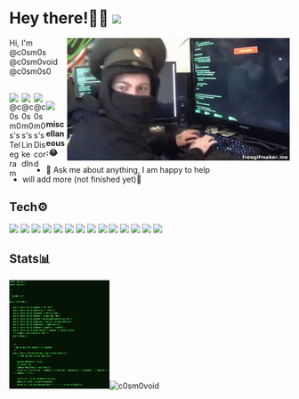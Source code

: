 # Hey there!🐱‍💻 <img src="https://media.giphy.com/media/hvRJCLFzcasrR4ia7z/giphy.gif" width="25px">

<img align="right" alt="GIF" src="https://github.com/c0sm0void/c0sm0void/blob/main/omghack.gif" width="400" height="220" />
  
Hi, I'm @c0sm0s @c0sm0void @c0sm0s0

<br />
<a href="https://t.me/c0sm0s0">
  <img align="left" alt="@c0sm0s's Telegram" width="22px" src="https://cdn.jsdelivr.net/npm/simple-icons@v3/icons/telegram.svg" />
</a>

<a href="https://www.linkedin.com/in/minhajulhossain/">
  <img align="left" alt="@c0sm0s's LinkedIn" width="22px" src="https://cdn.jsdelivr.net/npm/simple-icons@v3/icons/linkedin.svg" />
</a>

<a href="https://discord.gg/mQ5XJme">
  <img align="left" alt="@c0sm0s's Discord" width="22px" src="https://cdn.jsdelivr.net/npm/simple-icons@v3/icons/discord.svg" />
</a>

![](https://visitor-badge.glitch.me/badge?page_id=c0sm0void.c0sm0void)

**miscellaneous:😂**
- 💬 Ask me about anything, I am happy to help 
- will add more (not finished yet)🥺

## Tech⚙️
![](https://img.shields.io/badge/:-Kali-informational?style=flat&logo=debian&logoColor=white&color=red)
![](https://img.shields.io/badge/:-Linux-informational?style=flat&logo=linux&logoColor=white&color=FCC624)
![](https://img.shields.io/badge/:-Windows-informational?style=flat&logo=windows&logoColor=white&color=blue)
![](https://img.shields.io/badge/:-GitHub-informational?style=flat&logo=github&logoColor=white&color=181717)
![](https://img.shields.io/badge/:-Git-informational?style=flat&logo=git&logoColor=white&color=F05032)
![](https://img.shields.io/badge/Bot:-Telegram-informational?style=flat&logo=telegram&logoColor=white&color=2CA5E0)
![](https://img.shields.io/badge/Editor:-Atom-informational?style=flat&logo=atom&logoColor=white&color=66595C)
![](https://img.shields.io/badge/Editor:-VisualStudioCode-informational?style=flat&logo=visualstudiocode&logoColor=white&color=5C2D91)
![](https://badgen.net/badge/icon/azure?icon=azure&label)
![](https://img.shields.io/badge/--informational?style=flat&logo=c&logoColor=white&color=A8B9CC)
![](https://img.shields.io/badge/-C++-informational?style=flat&logo=cplusplus&logoColor=white&color=00599C)
![](https://img.shields.io/badge/-Pexels-informational?style=flat&logo=pexels&logoColor=white&color=05A081)
![](https://img.shields.io/badge/:-GoogleAssistant-informational?style=flat&logo=google&logoColor=white&color=4285F4)
![](https://img.shields.io/badge/:-GoogleCloud-informational?style=flat&logo=icloud&logoColor=white&color=4285F4)

## Stats📊
<img alt="GIF" src="https://github.com/c0sm0void/c0sm0void/blob/main/script.gif" width="180" height="195"><img src="https://github-readme-stats.vercel.app/api?username=c0sm0void&show_icons=true&theme=gotham" alt="c0sm0void">

